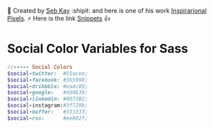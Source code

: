 🔖 Created by [Seb Kay](http://sebkay.com/) :shipit: and here is one of his work [Inspirarional Pixels](http://inspirationalpixels.com/). ⚡  Here is the link [Snippets](http://inspirationalpixels.com/snippets) :+1:

# Social Color Variables for Sass

```ruby
//----- Social Colors
$social-twitter:  #55acee;
$social-facebook: #3b5998;
$social-dribbble: #ea4c89;
$social-google:   #dd4b39;
$social-linkedin: #0073B2;
$social-instagram:#3f729b;
$social-buffer:   #333333;
$social-rss:      #ee802f;
```